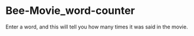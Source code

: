 # Bee-Movie_word-counter
Enter a word, and this will tell you how many times it was said in the movie.
